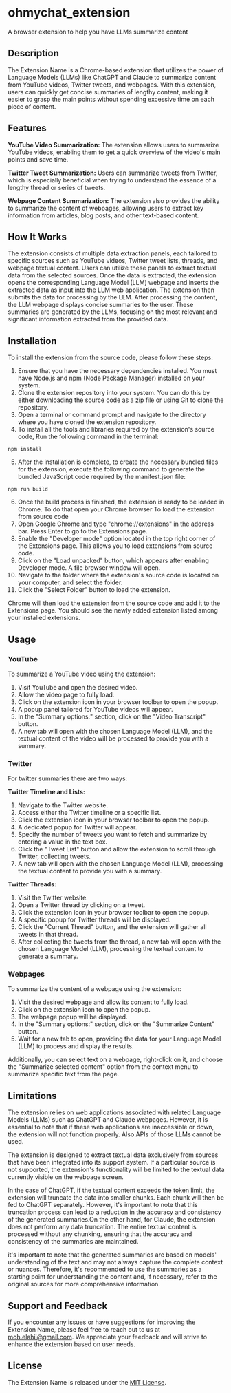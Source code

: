 # ohmychat_extension

A browser extension to help you have LLMs summarize content

## Description

The Extension Name is a Chrome-based extension that utilizes the power of Language Models (LLMs) like ChatGPT and Claude to summarize content from YouTube videos, Twitter tweets, and webpages. With this extension, users can quickly get concise summaries of lengthy content, making it easier to grasp the main points without spending excessive time on each piece of content.

## Features

**YouTube Video Summarization:** The extension allows users to summarize YouTube videos, enabling them to get a quick overview of the video's main points and save time.

**Twitter Tweet Summarization:** Users can summarize tweets from Twitter, which is especially beneficial when trying to understand the essence of a lengthy thread or series of tweets.

**Webpage Content Summarization:** The extension also provides the ability to summarize the content of webpages, allowing users to extract key information from articles, blog posts, and other text-based content.

## How It Works

The extension consists of multiple data extraction panels, each tailored to specific sources such as YouTube videos, Twitter tweet lists, threads, and webpage textual content. Users can utilize these panels to extract textual data from the selected sources. Once the data is extracted, the extension opens the corresponding Language Model (LLM) webpage and inserts the extracted data as input into the LLM web application. The extension then submits the data for processing by the LLM. After processing the content, the LLM webpage displays concise summaries to the user. These summaries are generated by the LLMs, focusing on the most relevant and significant information extracted from the provided data.

## Installation

To install the extension from the source code, please follow these steps:

1. Ensure that you have the necessary dependencies installed. You must have Node.js and npm (Node Package Manager) installed on your system.
2. Clone the extension repository into your system. You can do this by either downloading the source code as a zip file or using Git to clone the repository.
3. Open a terminal or command prompt and navigate to the directory where you have cloned the extension repository.
4. To install all the tools and libraries required by the extension's source code, Run the following command in the terminal:

```
npm install
```

5. After the installation is complete, to create the necessary bundled files for the extension, execute the following command to generate the bundled JavaScript code required by the manifest.json file:

```
npm run build
```

6. Once the build process is finished, the extension is ready to be loaded in Chrome. To do that open your Chrome browser To load the extension from source code
7. Open Google Chrome and type "chrome://extensions" in the address bar. Press Enter to go to the Extensions page.
8. Enable the "Developer mode" option located in the top right corner of the Extensions page. This allows you to load extensions from source code.
9. Click on the "Load unpacked" button, which appears after enabling Developer mode. A file browser window will open.
10. Navigate to the folder where the extension's source code is located on your computer, and select the folder.
11. Click the "Select Folder" button to load the extension.

Chrome will then load the extension from the source code and add it to the Extensions page. You should see the newly added extension listed among your installed extensions.

## Usage

### YouTube

To summarize a YouTube video using the extension:

1. Visit YouTube and open the desired video.
2. Allow the video page to fully load.
3. Click on the extension icon in your browser toolbar to open the popup.
4. A popup panel tailored for YouTube videos will appear.
5. In the "Summary options:" section, click on the "Video Transcript" button.
6. A new tab will open with the chosen Language Model (LLM), and the textual content of the video will be processed to provide you with a summary.

### Twitter

For twitter summaries there are two ways:

**Twitter Timeline and Lists:**

1. Navigate to the Twitter website.
2. Access either the Twitter timeline or a specific list.
3. Click the extension icon in your browser toolbar to open the popup.
4. A dedicated popup for Twitter will appear.
5. Specify the number of tweets you want to fetch and summarize by entering a value in the text box.
6. Click the "Tweet List" button and allow the extension to scroll through Twitter, collecting tweets.
7. A new tab will open with the chosen Language Model (LLM), processing the textual content to provide you with a summary.

**Twitter Threads:**

1. Visit the Twitter website.
2. Open a Twitter thread by clicking on a tweet.
3. Click the extension icon in your browser toolbar to open the popup.
4. A specific popup for Twitter threads will be displayed.
5. Click the "Current Thread" button, and the extension will gather all tweets in that thread.
6. After collecting the tweets from the thread, a new tab will open with the chosen Language Model (LLM), processing the textual content to generate a summary.

### Webpages

To summarize the content of a webpage using the extension:

1. Visit the desired webpage and allow its content to fully load.
2. Click on the extension icon to open the popup.
3. The webpage popup will be displayed.
4. In the "Summary options:" section, click on the "Summarize Content" button.
5. Wait for a new tab to open, providing the data for your Language Model (LLM) to process and display the results.

Additionally, you can select text on a webpage, right-click on it, and choose the "Summarize selected content" option from the context menu to summarize specific text from the page.

## Limitations

The extension relies on web applications associated with related Language Models (LLMs) such as ChatGPT and Claude webpages. However, it is essential to note that if these web applications are inaccessible or down, the extension will not function properly. Also APIs of those LLMs cannot be used.

The extension is designed to extract textual data exclusively from sources that have been integrated into its support system. If a particular source is not supported, the extension's functionality will be limited to the textual data currently visible on the webpage screen.

In the case of ChatGPT, if the textual content exceeds the token limit, the extension will truncate the data into smaller chunks. Each chunk will then be fed to ChatGPT separately. However, it's important to note that this truncation process can lead to a reduction in the accuracy and consistency of the generated summaries.On the other hand, for Claude, the extension does not perform any data truncation. The entire textual content is processed without any chunking, ensuring that the accuracy and consistency of the summaries are maintained.

it's important to note that the generated summaries are based on models' understanding of the text and may not always capture the complete context or nuances. Therefore, it's recommended to use the summaries as a starting point for understanding the content and, if necessary, refer to the original sources for more comprehensive information.

## Support and Feedback

If you encounter any issues or have suggestions for improving the Extension Name, please feel free to reach out to us at [moh.elahii@gmail.com](mailto:moh.elahii@gmail.com). We appreciate your feedback and will strive to enhance the extension based on user needs.

## License

The Extension Name is released under the [MIT License](LICENSE).
